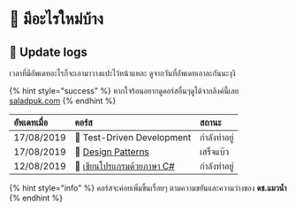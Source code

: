 # 📰 มีอะไรใหม่บ้าง

## 🚩 Update logs

เวลาที่มีอัพเดทอะไรก็จะเอามาวางแปะไว้หน้าแหละ ดูจากวันที่อัพเดทเอาละกันนะงุงิ

{% hint style="success" %}
หากใจร้อนอยากดูคอร์สอื่นๆดูได้จากลิงค์นี้เลย [saladpuk.com](http://saladpuk.com)
{% endhint %}

| อัพเดทเมื่อ | คอร์ส | สถานะ |
| :--- | :--- | :--- |
| 17/08/2019 | 👦 Test-Driven Development | กำลังทำอยู่ |
| 17/08/2019 | 🤴 [Design Patterns](https://github.com/saladpuk/design-patterns) | เสร็จแบ๊ว |
| 12/08/2019 | 👶 [เขียนโปรแกรมด้วยภาษา C\#](https://saladpuk.gitbook.io/learn/beginner/csharp101) | กำลังทำอยู่ |

{% hint style="info" %}
คอร์สจะค่อยเพิ่มขึ้นเรื่อยๆ ตามความขยันและความว่างของ **ดช.แมวน้ำ**
{% endhint %}



